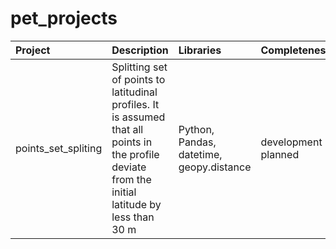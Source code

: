 # pet_projects

|Project                       | Description          | Libraries                    | Сompleteness|
| :------------------------------| :--------------------- |:---------------------------|:------------------|
| points_set_spliting|Splitting set of points to latitudinal profiles. It is assumed that all points in the profile deviate from the initial latitude by less than 30 m| Python, Pandas,  datetime, geopy.distance | development planned|
